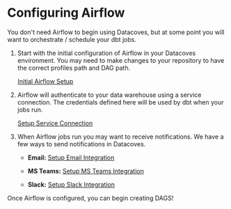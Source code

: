 # Configuring Airflow
You don't need Airflow to begin using Datacoves, but at some point you will want to orchestrate / schedule your dbt jobs. 

1. Start with the initial configuration of Airflow in your Datacoves environment. You may need to make changes to your repository to have the correct profiles path and DAG path.

    [Initial Airflow Setup](how-tos/airflow/initial-setup)


1. Airflow will authenticate to your data warehouse using a service connection. The credentials defined here will be used by dbt when your jobs run.

    [Setup Service Connection](how-tos/datacoves/admin/how_to_service_connections.md)

2. When Airflow jobs run you may want to receive notifications. We have a few ways to send notifications in Datacoves. 

    - **Email:** [Setup Email Integration](how-tos/airflow/send-emails)

    - **MS Teams:** [Setup MS Teams Integration](how-tos/airflow/send-ms-teams-notifications)

    - **Slack:** [Setup Slack Integration](how-tos/airflow/send-slack-notifications)

Once Airflow is configured, you can begin creating DAGS!

